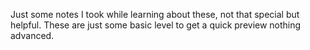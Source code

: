 Just some notes I took while learning about these, not that special but helpful.
These are just some basic level  to  get a quick preview nothing advanced.

